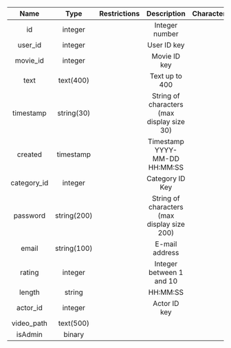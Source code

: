 |**Name** | **Type**|**Restrictions**|**Description**|**Characteristics** | **Links**|
|:------: |:-------:|:--------------:|:-------------:|:-----------------: |:--------:|
|id|integer||Integer number|||
|user_id|integer||User ID key|||
|movie_id|integer||Movie ID key|||
|text|text(400)||Text up to 400|||
|timestamp|string(30)||String of characters (max display size 30)|||
|created|timestamp||Timestamp YYYY-MM-DD HH:MM:SS|||
|category_id|integer||Category ID Key|||
|password|string(200)||String of characters (max display size 200)||
|email|string(100)||E-mail address|||
|rating|integer||Integer between 1 and 10|||
|length|string||HH:MM:SS|||
|actor_id|integer||Actor ID key|||
|video_path|text(500)|||||
|isAdmin|binary||||||
